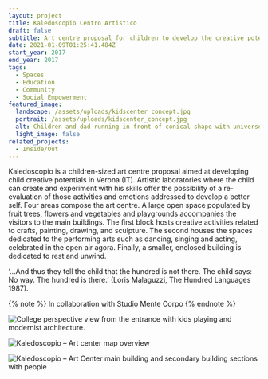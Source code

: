 ```yaml
---
layout: project
title: Kaledoscopio Centro Artistico
draft: false
subtitle: Art centre proposal for children to develop the creative potentials in Verona
date: 2021-01-09T01:25:41.484Z
start_year: 2017
end_year: 2017
tags:
  - Spaces
  - Education
  - Community
  - Social Empowerment
featured_image:
  landscape: /assets/uploads/kidscenter_concept.jpg
  portrait: /assets/uploads/kidscenter_concept.jpg
  alt: Children and dad running in front of conical shape with universe background
  light_image: false
related_projects:
  - Inside/Out
---
```

Kaledoscopio is a children-sized art centre proposal aimed at developing child creative potentials in Verona (IT). Artistic laboratories where the child can create and experiment with his skills offer the possibility of a re-evaluation of those activities and emotions addressed to develop a better self. Four areas compose the art centre. A large open space populated by fruit trees, flowers and vegetables and playgrounds accompanies the visitors to the main buildings. The first block hosts creative activities related to crafts, painting, drawing, and sculpture. The second houses the spaces dedicated to the performing arts such as dancing, singing and acting, celebrated in the open air agora. Finally, a smaller, enclosed building is dedicated to rest and unwind.

‘…And thus they tell the child that the hundred is not there. The child says: No way. The hundred is there.’ (Loris Malaguzzi, The Hundred Languages 1987).

{% note %}
In collaboration with Studio Mente Corpo
{% endnote %}

![College perspective view from the entrance with kids playing and modernist architecture.](/assets/uploads/kidcenter_exterior.jpg "Kaledoscopio – Art centre entrace perspective view")

![Kaledoscopio – Art center map overview](/assets/uploads/kids_map.jpg "Kaledoscopio – Art center map overview")

![Kaledoscopio – Art Center main building and secondary building sections with people](/assets/uploads/kids_sections.jpg "Kaledoscopio – Art Center main building and secondary buildings sections")